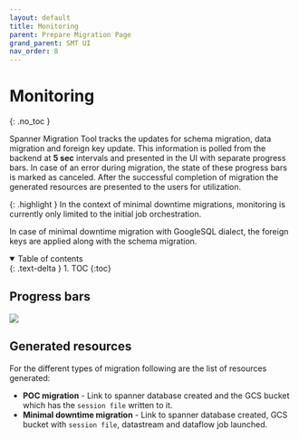 ```yaml
---
layout: default
title: Monitoring
parent: Prepare Migration Page
grand_parent: SMT UI
nav_order: 8
---
```


# Monitoring
{: .no_toc }

Spanner Migration Tool tracks the updates for schema migration, data migration and foreign key update. This information is polled from the backend at **5 sec** intervals and presented in the UI with separate progress bars. In case of an error during migration, the state of these progress bars is marked as canceled. After the successful completion of migration the generated resources are presented to the users for utilization.

{: .highlight }
In the context of minimal downtime migrations, monitoring is currently only limited to the initial job orchestration.

In case of minimal downtime migration with GoogleSQL dialect, the foreign keys are applied along with the schema migration.

<details open markdown="block">
  <summary>
    Table of contents
  </summary>
  {: .text-delta }
1. TOC
{:toc}
</details>

## Progress bars

![](https://services.google.com/fh/files/helpcenter/asset-rekjv7z3yqp.png)

## Generated resources

For the different types of migration following are the list of resources generated:

- **POC migration** - Link to spanner database created and the GCS bucket which has the `session file` written to it.
- **Minimal downtime migration** - Link to spanner database created, GCS bucket with `session file`, datastream and dataflow job launched.
